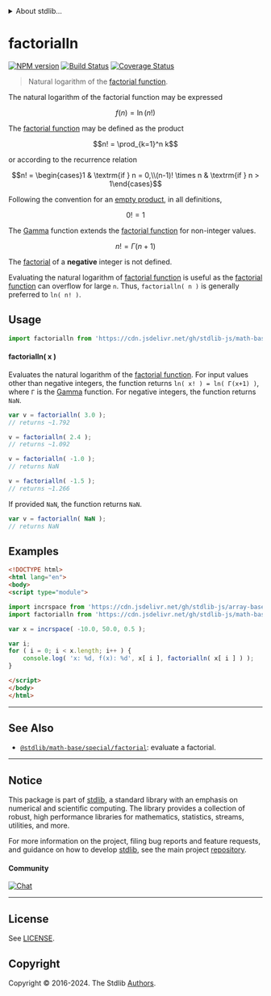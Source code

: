 <!--

@license Apache-2.0

Copyright (c) 2018 The Stdlib Authors.

Licensed under the Apache License, Version 2.0 (the "License");
you may not use this file except in compliance with the License.
You may obtain a copy of the License at

   http://www.apache.org/licenses/LICENSE-2.0

Unless required by applicable law or agreed to in writing, software
distributed under the License is distributed on an "AS IS" BASIS,
WITHOUT WARRANTIES OR CONDITIONS OF ANY KIND, either express or implied.
See the License for the specific language governing permissions and
limitations under the License.

-->


<details>
  <summary>
    About stdlib...
  </summary>
  <p>We believe in a future in which the web is a preferred environment for numerical computation. To help realize this future, we've built stdlib. stdlib is a standard library, with an emphasis on numerical and scientific computation, written in JavaScript (and C) for execution in browsers and in Node.js.</p>
  <p>The library is fully decomposable, being architected in such a way that you can swap out and mix and match APIs and functionality to cater to your exact preferences and use cases.</p>
  <p>When you use stdlib, you can be absolutely certain that you are using the most thorough, rigorous, well-written, studied, documented, tested, measured, and high-quality code out there.</p>
  <p>To join us in bringing numerical computing to the web, get started by checking us out on <a href="https://github.com/stdlib-js/stdlib">GitHub</a>, and please consider <a href="https://opencollective.com/stdlib">financially supporting stdlib</a>. We greatly appreciate your continued support!</p>
</details>

# factorialln

[![NPM version][npm-image]][npm-url] [![Build Status][test-image]][test-url] [![Coverage Status][coverage-image]][coverage-url] <!-- [![dependencies][dependencies-image]][dependencies-url] -->

> Natural logarithm of the [factorial function][factorial-function].

<section class="intro">

The natural logarithm of the factorial function may be expressed

<!-- <equation class="equation" label="eq:factorialln_function" align="center" raw="f(n)=\ln (n!)" alt="Equation of the natural logarithm of the factorial."> -->

```math
f(n)=\ln (n!)
```

<!-- <div class="equation" align="center" data-raw-text="f(n)=\ln (n!)" data-equation="eq:factorialln_function">
    <img src="https://cdn.jsdelivr.net/gh/stdlib-js/stdlib@bb29798906e119fcb2af99e94b60407a270c9b32/lib/node_modules/@stdlib/math/base/special/factorialln/docs/img/equation_factorialln_function.svg" alt="Equation of the natural logarithm of the factorial.">
    <br>
</div> -->

<!-- </equation> -->

The [factorial function][factorial-function] may be defined as the product

<!-- <equation class="equation" label="eq:factorial_function" align="center" raw="n! = \prod_{k=1}^n k" alt="Factorial function definition"> -->

```math
n! = \prod_{k=1}^n k
```

<!-- <div class="equation" align="center" data-raw-text="n! = \prod_{k=1}^n k" data-equation="eq:factorial_function">
    <img src="https://cdn.jsdelivr.net/gh/stdlib-js/stdlib@bb29798906e119fcb2af99e94b60407a270c9b32/lib/node_modules/@stdlib/math/base/special/factorialln/docs/img/equation_factorial_function.svg" alt="Factorial function definition">
    <br>
</div> -->

<!-- </equation> -->

or according to the recurrence relation

<!-- <equation class="equation" label="eq:factorial_recurrence_relation" align="center" raw="n! = \begin{cases}1 & \textrm{if } n = 0,\\(n-1)! \times n & \textrm{if } n > 1\end{cases}" alt="Factorial function recurrence relation"> -->

```math
n! = \begin{cases}1 & \textrm{if } n = 0,\\(n-1)! \times n & \textrm{if } n > 1\end{cases}
```

<!-- <div class="equation" align="center" data-raw-text="n! = \begin{cases}1 &amp; \textrm{if } n = 0,\\(n-1)! \times n &amp; \textrm{if } n &gt; 1\end{cases}" data-equation="eq:factorial_recurrence_relation">
    <img src="https://cdn.jsdelivr.net/gh/stdlib-js/stdlib@bb29798906e119fcb2af99e94b60407a270c9b32/lib/node_modules/@stdlib/math/base/special/factorialln/docs/img/equation_factorial_recurrence_relation.svg" alt="Factorial function recurrence relation">
    <br>
</div> -->

<!-- </equation> -->

Following the convention for an [empty product][empty-product], in all definitions,

<!-- <equation class="equation" label="eq:zero_factorial" align="center" raw="0! = 1" alt="Zero factorial"> -->

```math
0! = 1
```

<!-- <div class="equation" align="center" data-raw-text="0! = 1" data-equation="eq:zero_factorial">
    <img src="https://cdn.jsdelivr.net/gh/stdlib-js/stdlib@bb29798906e119fcb2af99e94b60407a270c9b32/lib/node_modules/@stdlib/math/base/special/factorialln/docs/img/equation_zero_factorial.svg" alt="Zero factorial">
    <br>
</div> -->

<!-- </equation> -->

The [Gamma][gamma-function] function extends the [factorial function][factorial-function] for non-integer values.

<!-- <equation class="equation" label="eq:factorial_function_and_gamma" align="center" raw="n! = \Gamma(n+1)" alt="Factorial function extension via the Gamma function"> -->

```math
n! = \Gamma(n+1)
```

<!-- <div class="equation" align="center" data-raw-text="n! = \Gamma(n+1)" data-equation="eq:factorial_function_and_gamma">
    <img src="https://cdn.jsdelivr.net/gh/stdlib-js/stdlib@bb29798906e119fcb2af99e94b60407a270c9b32/lib/node_modules/@stdlib/math/base/special/factorialln/docs/img/equation_factorial_function_and_gamma.svg" alt="Factorial function extension via the Gamma function">
    <br>
</div> -->

<!-- </equation> -->

The [factorial][factorial-function] of a **negative** integer is not defined.

Evaluating the natural logarithm of [factorial function][factorial-function] is useful as the [factorial function][factorial-function] can overflow for large `n`. Thus, `factorialln( n )` is generally preferred to `ln( n! )`.

</section>

<!-- /.intro -->



<section class="usage">

## Usage

```javascript
import factorialln from 'https://cdn.jsdelivr.net/gh/stdlib-js/math-base-special-factorialln@esm/index.mjs';
```

#### factorialln( x )

Evaluates the natural logarithm of the [factorial function][factorial-function]. For input values other than negative integers, the function returns `ln( x! ) = ln( Γ(x+1) )`, where `Γ` is the [Gamma][gamma-function] function. For negative integers, the function returns `NaN`.

```javascript
var v = factorialln( 3.0 );
// returns ~1.792

v = factorialln( 2.4 );
// returns ~1.092

v = factorialln( -1.0 );
// returns NaN

v = factorialln( -1.5 );
// returns ~1.266
```

If provided `NaN`, the function returns `NaN`.

```javascript
var v = factorialln( NaN );
// returns NaN
```

</section>

<!-- /.usage -->

<section class="examples">

## Examples

<!-- eslint no-undef: "error" -->

```html
<!DOCTYPE html>
<html lang="en">
<body>
<script type="module">

import incrspace from 'https://cdn.jsdelivr.net/gh/stdlib-js/array-base-incrspace@esm/index.mjs';
import factorialln from 'https://cdn.jsdelivr.net/gh/stdlib-js/math-base-special-factorialln@esm/index.mjs';

var x = incrspace( -10.0, 50.0, 0.5 );

var i;
for ( i = 0; i < x.length; i++ ) {
    console.log( 'x: %d, f(x): %d', x[ i ], factorialln( x[ i ] ) );
}

</script>
</body>
</html>
```

</section>

<!-- /.examples -->

<!-- Section for related `stdlib` packages. Do not manually edit this section, as it is automatically populated. -->

<section class="related">

* * *

## See Also

-   <span class="package-name">[`@stdlib/math-base/special/factorial`][@stdlib/math/base/special/factorial]</span><span class="delimiter">: </span><span class="description">evaluate a factorial.</span>

</section>

<!-- /.related -->

<!-- Section for all links. Make sure to keep an empty line after the `section` element and another before the `/section` close. -->


<section class="main-repo" >

* * *

## Notice

This package is part of [stdlib][stdlib], a standard library with an emphasis on numerical and scientific computing. The library provides a collection of robust, high performance libraries for mathematics, statistics, streams, utilities, and more.

For more information on the project, filing bug reports and feature requests, and guidance on how to develop [stdlib][stdlib], see the main project [repository][stdlib].

#### Community

[![Chat][chat-image]][chat-url]

---

## License

See [LICENSE][stdlib-license].


## Copyright

Copyright &copy; 2016-2024. The Stdlib [Authors][stdlib-authors].

</section>

<!-- /.stdlib -->

<!-- Section for all links. Make sure to keep an empty line after the `section` element and another before the `/section` close. -->

<section class="links">

[npm-image]: http://img.shields.io/npm/v/@stdlib/math-base-special-factorialln.svg
[npm-url]: https://npmjs.org/package/@stdlib/math-base-special-factorialln

[test-image]: https://github.com/stdlib-js/math-base-special-factorialln/actions/workflows/test.yml/badge.svg?branch=v0.2.1
[test-url]: https://github.com/stdlib-js/math-base-special-factorialln/actions/workflows/test.yml?query=branch:v0.2.1

[coverage-image]: https://img.shields.io/codecov/c/github/stdlib-js/math-base-special-factorialln/main.svg
[coverage-url]: https://codecov.io/github/stdlib-js/math-base-special-factorialln?branch=main

<!--

[dependencies-image]: https://img.shields.io/david/stdlib-js/math-base-special-factorialln.svg
[dependencies-url]: https://david-dm.org/stdlib-js/math-base-special-factorialln/main

-->

[chat-image]: https://img.shields.io/gitter/room/stdlib-js/stdlib.svg
[chat-url]: https://app.gitter.im/#/room/#stdlib-js_stdlib:gitter.im

[stdlib]: https://github.com/stdlib-js/stdlib

[stdlib-authors]: https://github.com/stdlib-js/stdlib/graphs/contributors

[umd]: https://github.com/umdjs/umd
[es-module]: https://developer.mozilla.org/en-US/docs/Web/JavaScript/Guide/Modules

[deno-url]: https://github.com/stdlib-js/math-base-special-factorialln/tree/deno
[deno-readme]: https://github.com/stdlib-js/math-base-special-factorialln/blob/deno/README.md
[umd-url]: https://github.com/stdlib-js/math-base-special-factorialln/tree/umd
[umd-readme]: https://github.com/stdlib-js/math-base-special-factorialln/blob/umd/README.md
[esm-url]: https://github.com/stdlib-js/math-base-special-factorialln/tree/esm
[esm-readme]: https://github.com/stdlib-js/math-base-special-factorialln/blob/esm/README.md
[branches-url]: https://github.com/stdlib-js/math-base-special-factorialln/blob/main/branches.md

[stdlib-license]: https://raw.githubusercontent.com/stdlib-js/math-base-special-factorialln/main/LICENSE

[gamma-function]: https://en.wikipedia.org/wiki/Gamma_Function

[factorial-function]: https://en.wikipedia.org/wiki/Factorial

[empty-product]: https://en.wikipedia.org/wiki/Empty_product

<!-- <related-links> -->

[@stdlib/math/base/special/factorial]: https://github.com/stdlib-js/math-base-special-factorial/tree/esm

<!-- </related-links> -->

</section>

<!-- /.links -->
